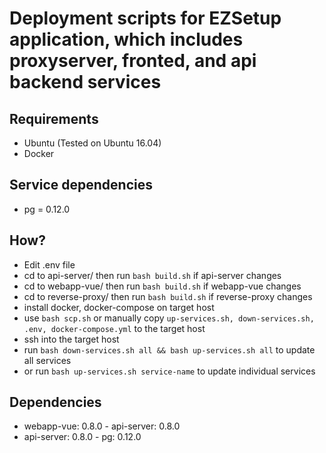 # Deployment scripts for EZSetup application, which includes proxyserver, fronted, and api backend services
## Requirements
- Ubuntu (Tested on Ubuntu 16.04)
- Docker
## Service dependencies
- pg = 0.12.0
## How?
- Edit .env file
- cd to api-server/ then run `bash build.sh` if api-server changes
- cd to webapp-vue/ then run `bash build.sh` if webapp-vue changes
- cd to reverse-proxy/ then run `bash build.sh` if reverse-proxy changes
- install docker, docker-compose on target host
- use `bash scp.sh` or manually copy `up-services.sh, down-services.sh, .env, docker-compose.yml` to the target host
- ssh into the target host
- run `bash down-services.sh all && bash up-services.sh all` to update all services
- or run `bash up-services.sh service-name` to update individual services

## Dependencies
- webapp-vue: 0.8.0
        - api-server: 0.8.0
- api-server: 0.8.0
        - pg: 0.12.0


